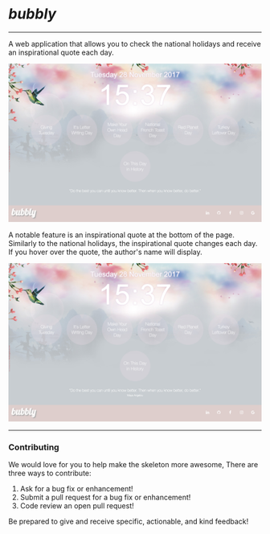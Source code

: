 <h1><i> bubbly </i></h1>
<hr>

<p> A web application that allows you to check the national holidays and receive an inspirational quote each day. </p>

![Screenshot](public/bubbly_page_1.png)

A notable feature is an inspirational quote at the bottom of the page. Similarly to the national holidays, the inspirational quote changes each day. If you hover over the quote, the author's name will display.

![Screenshot](public/bubbly_page_2.png)
<hr>

### Contributing

We would love for you to help make the skeleton more awesome, There are three ways to contribute:

1. Ask for a bug fix or enhancement!
2. Submit a pull request for a bug fix or enhancement!
3. Code review an open pull request!

Be prepared to give and receive specific, actionable, and kind feedback!
